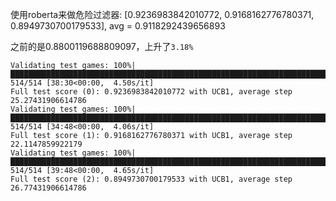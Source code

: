 使用roberta来做危险过滤器: [0.9236983842010772, 0.9168162776780371, 0.8949730700179533], avg = 0.9118292439656893

之前的是0.8800119688809097，上升了`3.18%`

```log
Validating test games: 100%|████████████████████████████████████████████████████████████████████████████████████| 514/514 [38:30<00:00,  4.50s/it]
Full test score (0): 0.9236983842010772 with UCB1, average step 25.27431906614786
Validating test games: 100%|████████████████████████████████████████████████████████████████████████████████████| 514/514 [34:48<00:00,  4.06s/it]
Full test score (1): 0.9168162776780371 with UCB1, average step 22.1147859922179
Validating test games: 100%|████████████████████████████████████████████████████████████████████████████████████| 514/514 [39:48<00:00,  4.65s/it]
Full test score (2): 0.8949730700179533 with UCB1, average step 26.77431906614786
```